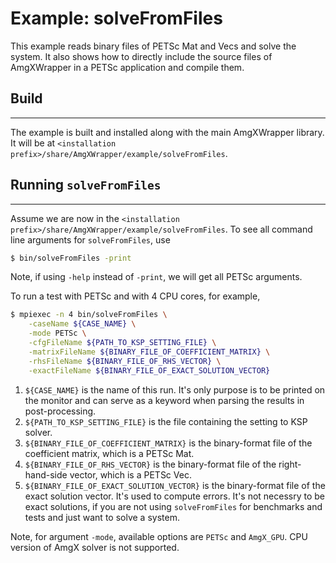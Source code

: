 # Example: solveFromFiles

This example reads binary files of PETSc Mat and Vecs and solve the system. It
also shows how to directly include the source files of AmgXWrapper in a PETSc
application and compile them.

## Build
---------

The example is built and installed along with the main AmgXWrapper library. It will be at
`<installation prefix>/share/AmgXWrapper/example/solveFromFiles`.

## Running `solveFromFiles`
--------------------------

Assume we are now in the `<installation prefix>/share/AmgXWrapper/example/solveFromFiles`. To
see all command line arguments for `solveFromFiles`, use

```bash
$ bin/solveFromFiles -print
```

Note, if using `-help` instead of `-print`, we will get all PETSc arguments.

To run a test with PETSc and with 4 CPU cores, for example,

```bash
$ mpiexec -n 4 bin/solveFromFiles \
    -caseName ${CASE_NAME} \
    -mode PETSc \
    -cfgFileName ${PATH_TO_KSP_SETTING_FILE} \
    -matrixFileName ${BINARY_FILE_OF_COEFFICIENT_MATRIX} \
    -rhsFileName ${BINARY_FILE_OF_RHS_VECTOR} \
    -exactFileName ${BINARY_FILE_OF_EXACT_SOLUTION_VECTOR}
```

1. `${CASE_NAME}` is the name of this run. It's only purpose is to be printed on
    the monitor and can serve as a keyword when parsing the results in post-processing.
2. `${PATH_TO_KSP_SETTING_FILE}` is the file containing the setting to KSP solver.
3. `${BINARY_FILE_OF_COEFFICIENT_MATRIX}` is the binary-format file of the coefficient
    matrix, which is a PETSc Mat.
4. `${BINARY_FILE_OF_RHS_VECTOR}` is the binary-format file of the right-hand-side
    vector, which is a PETSc Vec.
5. `${BINARY_FILE_OF_EXACT_SOLUTION_VECTOR}` is the binary-format file of the
    exact solution vector. It's used to compute errors. It's not necessry to
    be exact solutions, if you are not using `solveFromFiles` for benchmarks
    and tests and just want to solve a system.

Note, for argument `-mode`, available options are `PETSc` and `AmgX_GPU`.
CPU version of AmgX solver is not supported.
